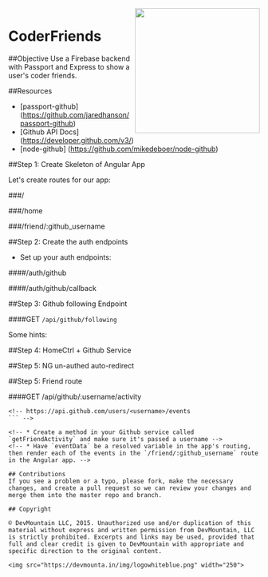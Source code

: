 <img src="https://devmounta.in/img/logowhiteblue.png" width="250" align="right">

CoderFriends
============

##Objective
Use a Firebase backend with Passport and Express to show a user's coder friends.

##Resources
* [passport-github] (https://github.com/jaredhanson/passport-github)
* [Github API Docs] (https://developer.github.com/v3/)
* [node-github] (https://github.com/mikedeboer/node-github)

##Step 1: Create Skeleton of Angular App
<!-- To mix it up, let's create the file structure for the Angular app first. -->

<!-- * Create a `/public` folder -->
<!-- * Create the following files: -->
  <!-- * app.js -->
  <!-- * services/github-service.js -->
  <!-- * index.html -->
  <!-- * templates/home.html -->
  <!-- * templates/friend.html -->

Let's create routes for our app:

###/
<!-- The base route will display the index.html template. Show a "Login with Github" button that will redirect users to `/auth/github` -->

###/home
<!-- The home route will display the current user's GitHub friends via the home.html template -->

###/friend/:github_username
<!-- This route will display a friend's information as well as what they're currently working on. -->

<!-- Create the server.js file and set it up to serve your static files. -->

##Step 2: Create the auth endpoints

<!-- * Install and require your dependencies -->
  <!-- * express -->
  <!-- * express-session -->
  <!-- * passport -->
  <!-- * passport-github -->
<!-- * [Create a Github app](https://github.com/settings/applications) and then set up the Github Strategy in your server.js with your associated `clientID` and `clientSecret`. Use a callbackURL that will redirect the user to `/auth/github/callback` -->
<!-- * Make sure you use the session, passport.initialize and passport.session middelware -->
* Set up your auth endpoints:

####/auth/github
<!-- Use passport.authenticate with Github -->

####/auth/github/callback
<!-- Use passport.authenticate and upon successful auth, send the user to `/#/home` -->

##Step 3: Github following Endpoint
<!-- Let's link the Angular Github service to our server.js -->

####GET `/api/github/following`
<!-- In server.js, create the above endpoint and have it return the users that currently logged in user follows. You can either use an http request using the `request` module, or you can use the npm module [node-github](https://github.com/mikedeboer/node-github) -->

Some hints:
<!-- * You'll want to make sure that whichever client that requests this endpoint is currently logged in. The best way to do this would be to write a middleware function that runs before the "get followers" logic so that you're sure that the current requesting user is logged in. Your middleware function could look like this: -->

<!-- ```
var requireAuth = function(req, res, next) {
  if (!req.isAuthenticated()) {
    return res.status(403).end();
  }
  return next();
}
``` -->

<!-- If the client gets a status of 403, it will know that it needs to redirect the user to the `/` page so the user can log in again. **Keep in mind, this will happen every time your server restarts.** -->

##Step 4: HomeCtrl + Github Service
<!-- Now let's connect your Angular app to this setup. -->

<!-- * In GithubService, create a `getFollowing` method that returns the results from the API call we created in Step 3. -->
<!-- * Let's resolve the promise from `getFollowing` into a `friends` variable in the `/home` route.  -->
<!-- * In your HomeCtrl, let's throw friends into the scope and render them in the view. -->

##Step 5: NG un-authed auto-redirect
<!-- We need a way for Angular to detect an un-authed web request (403) so we can redirect them back to the login page. We can do that by injecting a service that acts as an interceptor in Angular's httpProvider. It works sort of like middleware in Node. -->

<!-- ```
app.config(function($httpProvider) {
    $httpProvider.defaults.headers.common['X-Requested-With'] = 'XMLHttpRequest';
    $httpProvider.interceptors.push('myHttpInterceptor');
});

// register the interceptor as a service
app.factory('myHttpInterceptor', function($q) {
    return {
        // optional method
        'responseError': function(rejection) {
            if (rejection.status == 403) {
                document.location = '/';
                return;
            }
            return $q.reject(rejection);
        }
    };
});
``` -->

##Step 5: Friend route
<!-- Make it so that when the user clicks on one of the selected friends, it loads in that user's latest activity. -->

####GET /api/github/:username/activity
<!-- Create this endpoint in your server.js that grabs data for the given username at this url: -->

```
<!-- https://api.github.com/users/<username>/events
``` -->

<!-- * Create a method in your Github service called `getFriendActivity` and make sure it's passed a username -->
<!-- * Have `eventData` be a resolved variable in the app's routing, then render each of the events in the `/friend/:github_username` route in the Angular app. -->

## Contributions
If you see a problem or a typo, please fork, make the necessary changes, and create a pull request so we can review your changes and merge them into the master repo and branch.

## Copyright

© DevMountain LLC, 2015. Unauthorized use and/or duplication of this material without express and written permission from DevMountain, LLC is strictly prohibited. Excerpts and links may be used, provided that full and clear credit is given to DevMountain with appropriate and specific direction to the original content.

<img src="https://devmounta.in/img/logowhiteblue.png" width="250">

